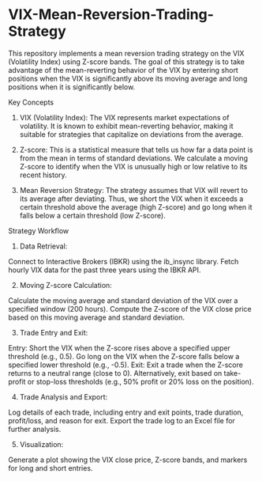 # VIX-Mean-Reversion-Trading-Strategy

This repository implements a mean reversion trading strategy on the VIX (Volatility Index) using Z-score bands. The goal of this strategy is to take advantage of the mean-reverting behavior of the VIX by entering short positions when the VIX is significantly above its moving average and long positions when it is significantly below.

Key Concepts
1. VIX (Volatility Index): The VIX represents market expectations of volatility. It is known to exhibit mean-reverting behavior, making it suitable for strategies that capitalize on deviations from the average.

2. Z-score: This is a statistical measure that tells us how far a data point is from the mean in terms of standard deviations. We calculate a moving Z-score to identify when the VIX is unusually high or low relative to its recent history.

3. Mean Reversion Strategy: The strategy assumes that VIX will revert to its average after deviating. Thus, we short the VIX when it exceeds a certain threshold above the average (high Z-score) and go long when it falls below a certain threshold (low Z-score).

Strategy Workflow
1. Data Retrieval:

Connect to Interactive Brokers (IBKR) using the ib_insync library.
Fetch hourly VIX data for the past three years using the IBKR API.

2. Moving Z-score Calculation:

Calculate the moving average and standard deviation of the VIX over a specified window (200 hours).
Compute the Z-score of the VIX close price based on this moving average and standard deviation.

3. Trade Entry and Exit:

Entry:
Short the VIX when the Z-score rises above a specified upper threshold (e.g., 0.5).
Go long on the VIX when the Z-score falls below a specified lower threshold (e.g., -0.5).
Exit:
Exit a trade when the Z-score returns to a neutral range (close to 0).
Alternatively, exit based on take-profit or stop-loss thresholds (e.g., 50% profit or 20% loss on the position).

4. Trade Analysis and Export:

Log details of each trade, including entry and exit points, trade duration, profit/loss, and reason for exit.
Export the trade log to an Excel file for further analysis.

5. Visualization:

Generate a plot showing the VIX close price, Z-score bands, and markers for long and short entries.
